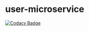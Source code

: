 # user-microservice
[![Codacy Badge](https://api.codacy.com/project/badge/Grade/6929f7eb7404473ab7f4664a87a9a189)](https://app.codacy.com/gh/AimCup/user-microservice?utm_source=github.com&utm_medium=referral&utm_content=AimCup/user-microservice&utm_campaign=Badge_Grade)